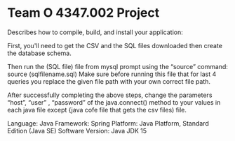 # Team O 4347.002 Project

Describes how to compile, build, and install your application:

First, you'll need to get the CSV and the SQL files downloaded then create the database schema.

Then run the (SQL file) file from mysql prompt using the “source” command: source (sqlfilename.sql) Make sure before running this file that for last 4 queries you replace the given file path with your own correct file path.

After successfully completing the above steps, change the parameters “host”, “user” , “password” of the java.connect() method to your values in each java file except {java cofe file that gets the csv files) file.

Language: Java
Framework: Spring
Platform: Java Platform, Standard Edition (Java SE)
Software Version: Java JDK 15
